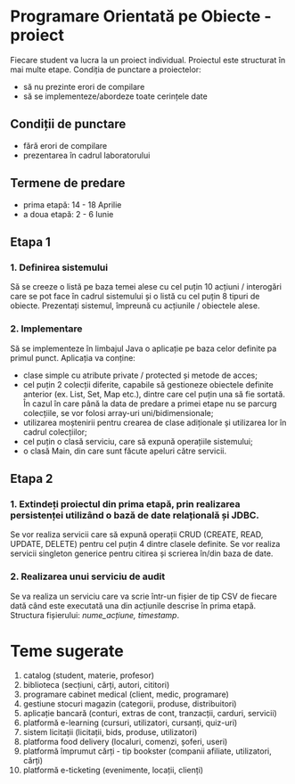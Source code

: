 # Programare Orientată pe Obiecte - proiect

Fiecare student va lucra la un proiect individual. Proiectul este structurat în mai multe etape.
Condiția de punctare a proiectelor:
- să nu prezinte erori de compilare
- să se implementeze/abordeze toate cerințele date

## Condiții de punctare
* fără erori de compilare
* prezentarea în cadrul laboratorului

## Termene de predare
* prima etapă: 14 - 18 Aprilie
* a doua etapă: 2 - 6 Iunie

## Etapa 1

### 1. Definirea sistemului
Să se creeze o listă pe baza temei alese cu cel puțin 10 acțiuni / interogări care se pot face în cadrul sistemului și o listă cu cel puțin 8 tipuri de obiecte. Prezentați sistemul, împreună cu acțiunile / obiectele alese.

### 2. Implementare
Să se implementeze în limbajul Java o aplicație pe baza celor definite pa primul punct.
Aplicația va conține:
- clase simple cu atribute private / protected și metode de acces;
- cel puțin 2 colecții diferite, capabile să gestioneze obiectele definite anterior (ex. List, Set, Map etc.), dintre care cel puțin una să fie sortată. În cazul în care până la data de predare a primei etape nu se parcurg colecțiile, se vor folosi array-uri uni/bidimensionale;
- utilizarea moștenirii pentru crearea de clase adiționale și utilizarea lor în cadrul colecțiilor;
- cel puțin o clasă serviciu, care să expună operațiile sistemului;
- o clasă Main, din care sunt făcute apeluri către servicii.

## Etapa 2

### 1. Extindeți proiectul din prima etapă, prin realizarea persistenței utilizând o bază de date relațională și JDBC.
Se vor realiza servicii care să expună operații CRUD (CREATE, READ, UPDATE, DELETE) pentru cel puțin 4 dintre clasele definite. Se vor realiza servicii singleton generice pentru citirea și scrierea în/din baza de date.

### 2. Realizarea unui serviciu de audit
Se va realiza un serviciu care va scrie într-un fișier de tip CSV de fiecare dată când este executată una din acțiunile descrise în prima etapă. Structura fișierului: *nume_acțiune, timestamp*.


# Teme sugerate
1. catalog (student, materie, profesor)
2. biblioteca (secțiuni, cărți, autori, cititori)
3. programare cabinet medical (client, medic, programare)
4. gestiune stocuri magazin (categorii, produse, distribuitori)
5. aplicație bancară (conturi, extras de cont, tranzacții, carduri, servicii)
6. platformă e-learning (cursuri, utilizatori, cursanți, quiz-uri)
7. sistem licitații (licitații, bids, produse, utilizatori)
8. platforma food delivery (localuri, comenzi, șoferi, useri)
9. platformă împrumut cărți - tip bookster (companii afiliate, utilizatori, cărți)
10. platformă e-ticketing (evenimente, locații, clienți)